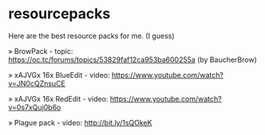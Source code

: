 resourcepacks
=============

Here are the best resource packs for me. (I guess)


» BrowPack - topic: https://oc.tc/forums/topics/53829faf12ca953ba600255a     (by BaucherBrow) 

» xAJVGx 16x BlueEdit - video: https://www.youtube.com/watch?v=JN0cQZnsuCE

» xAJVGx 16x RedEdit - video: https://www.youtube.com/watch?v=0s7xQuj0b6o

» Plague pack - video: http://bit.ly/1sQOkeK
